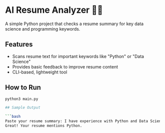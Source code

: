 # AI Resume Analyzer 🧠📄

A simple Python project that checks a resume summary for key data science and programming keywords.

## Features
- Scans resume text for important keywords like "Python" or "Data Science"
- Provides basic feedback to improve resume content
- CLI-based, lightweight tool

## How to Run

```bash
python3 main.py

## Sample Output

```bash
Paste your resume summary: I have experience with Python and Data Science.
Great! Your resume mentions Python.